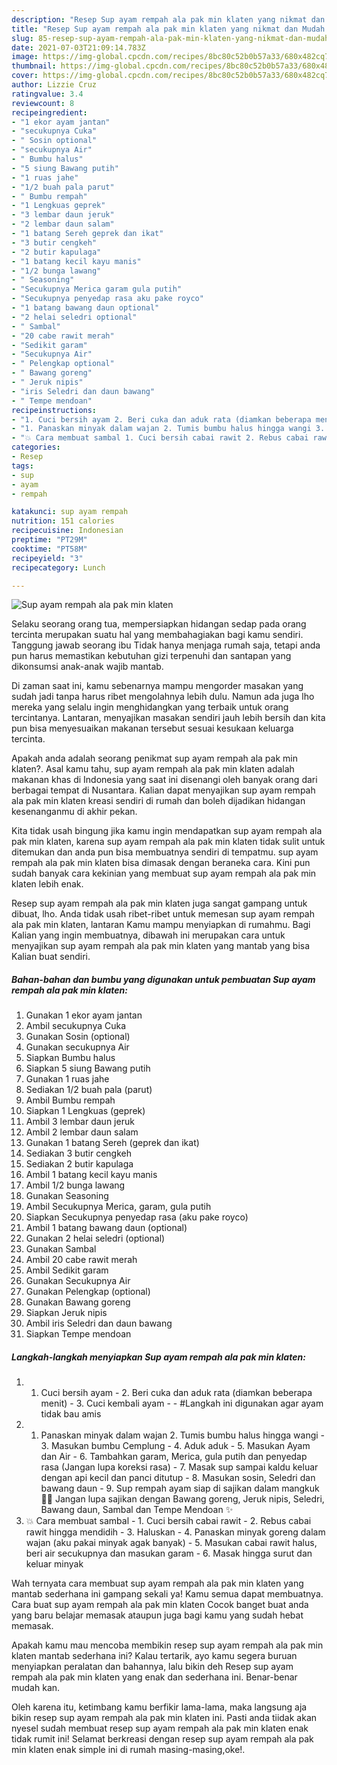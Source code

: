 ```yaml
---
description: "Resep Sup ayam rempah ala pak min klaten yang nikmat dan Mudah Dibuat"
title: "Resep Sup ayam rempah ala pak min klaten yang nikmat dan Mudah Dibuat"
slug: 85-resep-sup-ayam-rempah-ala-pak-min-klaten-yang-nikmat-dan-mudah-dibuat
date: 2021-07-03T21:09:14.783Z
image: https://img-global.cpcdn.com/recipes/8bc80c52b0b57a33/680x482cq70/sup-ayam-rempah-ala-pak-min-klaten-foto-resep-utama.jpg
thumbnail: https://img-global.cpcdn.com/recipes/8bc80c52b0b57a33/680x482cq70/sup-ayam-rempah-ala-pak-min-klaten-foto-resep-utama.jpg
cover: https://img-global.cpcdn.com/recipes/8bc80c52b0b57a33/680x482cq70/sup-ayam-rempah-ala-pak-min-klaten-foto-resep-utama.jpg
author: Lizzie Cruz
ratingvalue: 3.4
reviewcount: 8
recipeingredient:
- "1 ekor ayam jantan"
- "secukupnya Cuka"
- " Sosin optional"
- "secukupnya Air"
- " Bumbu halus"
- "5 siung Bawang putih"
- "1 ruas jahe"
- "1/2 buah pala parut"
- " Bumbu rempah"
- "1 Lengkuas geprek"
- "3 lembar daun jeruk"
- "2 lembar daun salam"
- "1 batang Sereh geprek dan ikat"
- "3 butir cengkeh"
- "2 butir kapulaga"
- "1 batang kecil kayu manis"
- "1/2 bunga lawang"
- " Seasoning"
- "Secukupnya Merica garam gula putih"
- "Secukupnya penyedap rasa aku pake royco"
- "1 batang bawang daun optional"
- "2 helai seledri optional"
- " Sambal"
- "20 cabe rawit merah"
- "Sedikit garam"
- "Secukupnya Air"
- " Pelengkap optional"
- " Bawang goreng"
- " Jeruk nipis"
- "iris Seledri dan daun bawang"
- " Tempe mendoan"
recipeinstructions:
- "1. Cuci bersih ayam 2. Beri cuka dan aduk rata (diamkan beberapa menit) 3. Cuci kembali ayam  #Langkah ini digunakan agar ayam tidak bau amis"
- "1. Panaskan minyak dalam wajan 2. Tumis bumbu halus hingga wangi 3. Masukan bumbu Cemplung 4. Aduk aduk 5. Masukan Ayam dan Air 6. Tambahkan garam, Merica, gula putih dan penyedap rasa (Jangan lupa koreksi rasa)  7. Masak sup sampai kaldu keluar dengan api kecil dan panci ditutup 8. Masukan sosin, Seledri dan bawang daun 9. Sup rempah ayam siap di sajikan dalam mangkuk 🤤😋 Jangan lupa sajikan dengan Bawang goreng, Jeruk nipis, Seledri, Bawang daun, Sambal dan Tempe Mendoan ✨"
- "💥 Cara membuat sambal 1. Cuci bersih cabai rawit 2. Rebus cabai rawit hingga mendidih 3. Haluskan 4. Panaskan minyak goreng dalam wajan (aku pakai minyak agak banyak)  5. Masukan cabai rawit halus, beri air secukupnya dan masukan garam 6. Masak hingga surut dan keluar minyak"
categories:
- Resep
tags:
- sup
- ayam
- rempah

katakunci: sup ayam rempah 
nutrition: 151 calories
recipecuisine: Indonesian
preptime: "PT29M"
cooktime: "PT58M"
recipeyield: "3"
recipecategory: Lunch

---
```



![Sup ayam rempah ala pak min klaten](https://img-global.cpcdn.com/recipes/8bc80c52b0b57a33/680x482cq70/sup-ayam-rempah-ala-pak-min-klaten-foto-resep-utama.jpg)

Selaku seorang orang tua, mempersiapkan hidangan sedap pada orang tercinta merupakan suatu hal yang membahagiakan bagi kamu sendiri. Tanggung jawab seorang ibu Tidak hanya menjaga rumah saja, tetapi anda pun harus memastikan kebutuhan gizi terpenuhi dan santapan yang dikonsumsi anak-anak wajib mantab.

Di zaman  saat ini, kamu sebenarnya mampu mengorder masakan yang sudah jadi tanpa harus ribet mengolahnya lebih dulu. Namun ada juga lho mereka yang selalu ingin menghidangkan yang terbaik untuk orang tercintanya. Lantaran, menyajikan masakan sendiri jauh lebih bersih dan kita pun bisa menyesuaikan makanan tersebut sesuai kesukaan keluarga tercinta. 



Apakah anda adalah seorang penikmat sup ayam rempah ala pak min klaten?. Asal kamu tahu, sup ayam rempah ala pak min klaten adalah makanan khas di Indonesia yang saat ini disenangi oleh banyak orang dari berbagai tempat di Nusantara. Kalian dapat menyajikan sup ayam rempah ala pak min klaten kreasi sendiri di rumah dan boleh dijadikan hidangan kesenanganmu di akhir pekan.

Kita tidak usah bingung jika kamu ingin mendapatkan sup ayam rempah ala pak min klaten, karena sup ayam rempah ala pak min klaten tidak sulit untuk ditemukan dan anda pun bisa membuatnya sendiri di tempatmu. sup ayam rempah ala pak min klaten bisa dimasak dengan beraneka cara. Kini pun sudah banyak cara kekinian yang membuat sup ayam rempah ala pak min klaten lebih enak.

Resep sup ayam rempah ala pak min klaten juga sangat gampang untuk dibuat, lho. Anda tidak usah ribet-ribet untuk memesan sup ayam rempah ala pak min klaten, lantaran Kamu mampu menyiapkan di rumahmu. Bagi Kalian yang ingin membuatnya, dibawah ini merupakan cara untuk menyajikan sup ayam rempah ala pak min klaten yang mantab yang bisa Kalian buat sendiri.

<!--inarticleads1-->

##### Bahan-bahan dan bumbu yang digunakan untuk pembuatan Sup ayam rempah ala pak min klaten:

1. Gunakan 1 ekor ayam jantan
1. Ambil secukupnya Cuka
1. Gunakan  Sosin (optional)
1. Gunakan secukupnya Air
1. Siapkan  Bumbu halus
1. Siapkan 5 siung Bawang putih
1. Gunakan 1 ruas jahe
1. Sediakan 1/2 buah pala (parut)
1. Ambil  Bumbu rempah
1. Siapkan 1 Lengkuas (geprek)
1. Ambil 3 lembar daun jeruk
1. Ambil 2 lembar daun salam
1. Gunakan 1 batang Sereh (geprek dan ikat)
1. Sediakan 3 butir cengkeh
1. Sediakan 2 butir kapulaga
1. Ambil 1 batang kecil kayu manis
1. Ambil 1/2 bunga lawang
1. Gunakan  Seasoning
1. Ambil Secukupnya Merica, garam, gula putih
1. Siapkan Secukupnya penyedap rasa (aku pake royco)
1. Ambil 1 batang bawang daun (optional)
1. Gunakan 2 helai seledri (optional)
1. Gunakan  Sambal
1. Ambil 20 cabe rawit merah
1. Ambil Sedikit garam
1. Gunakan Secukupnya Air
1. Gunakan  Pelengkap (optional)
1. Gunakan  Bawang goreng
1. Siapkan  Jeruk nipis
1. Ambil iris Seledri dan daun bawang
1. Siapkan  Tempe mendoan




<!--inarticleads2-->

##### Langkah-langkah menyiapkan Sup ayam rempah ala pak min klaten:

1. 1. Cuci bersih ayam - 2. Beri cuka dan aduk rata (diamkan beberapa menit) - 3. Cuci kembali ayam -  - #Langkah ini digunakan agar ayam tidak bau amis
1. 1. Panaskan minyak dalam wajan 2. Tumis bumbu halus hingga wangi - 3. Masukan bumbu Cemplung - 4. Aduk aduk - 5. Masukan Ayam dan Air - 6. Tambahkan garam, Merica, gula putih dan penyedap rasa (Jangan lupa koreksi rasa)  - 7. Masak sup sampai kaldu keluar dengan api kecil dan panci ditutup - 8. Masukan sosin, Seledri dan bawang daun - 9. Sup rempah ayam siap di sajikan dalam mangkuk 🤤😋 Jangan lupa sajikan dengan Bawang goreng, Jeruk nipis, Seledri, Bawang daun, Sambal dan Tempe Mendoan ✨
1. 💥 Cara membuat sambal - 1. Cuci bersih cabai rawit - 2. Rebus cabai rawit hingga mendidih - 3. Haluskan - 4. Panaskan minyak goreng dalam wajan (aku pakai minyak agak banyak)  - 5. Masukan cabai rawit halus, beri air secukupnya dan masukan garam - 6. Masak hingga surut dan keluar minyak




Wah ternyata cara membuat sup ayam rempah ala pak min klaten yang mantab sederhana ini gampang sekali ya! Kamu semua dapat membuatnya. Cara buat sup ayam rempah ala pak min klaten Cocok banget buat anda yang baru belajar memasak ataupun juga bagi kamu yang sudah hebat memasak.

Apakah kamu mau mencoba membikin resep sup ayam rempah ala pak min klaten mantab sederhana ini? Kalau tertarik, ayo kamu segera buruan menyiapkan peralatan dan bahannya, lalu bikin deh Resep sup ayam rempah ala pak min klaten yang enak dan sederhana ini. Benar-benar mudah kan. 

Oleh karena itu, ketimbang kamu berfikir lama-lama, maka langsung aja bikin resep sup ayam rempah ala pak min klaten ini. Pasti anda tiidak akan nyesel sudah membuat resep sup ayam rempah ala pak min klaten enak tidak rumit ini! Selamat berkreasi dengan resep sup ayam rempah ala pak min klaten enak simple ini di rumah masing-masing,oke!.

